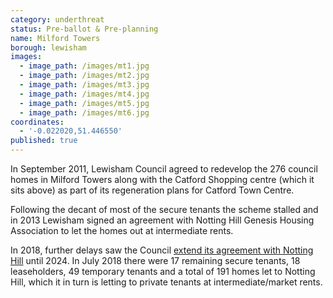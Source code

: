 ```yaml
---
category: underthreat
status: Pre-ballot & Pre-planning
name: Milford Towers 
borough: lewisham
images:
  - image_path: /images/mt1.jpg
  - image_path: /images/mt2.jpg
  - image_path: /images/mt3.jpg
  - image_path: /images/mt4.jpg
  - image_path: /images/mt5.jpg
  - image_path: /images/mt6.jpg
coordinates:
  - '-0.022020,51.446550'
published: true
---
```

In September 2011, Lewisham Council agreed to redevelop the 276 council homes in Milford Towers along with the Catford Shopping centre (which it sits above) as part of its regeneration plans for Catford Town Centre. 

Following the decant of most of the secure tenants the scheme stalled and in 2013 Lewisham signed an agreement with Notting Hill Genesis Housing Association to let the homes out at intermediate rents.

In 2018, further delays saw the Council [extend its agreement with Notting Hill](http://councilmeetings.lewisham.gov.uk/documents/s58205/Secretary%20of%20State%20Approval%20Milford%20Towers.pdf) until 2024. In July 2018 there were 17 remaining secure tenants, 18 leaseholders, 49 temporary tenants and a total of 191 homes let to Notting Hill, which it in turn is letting to private tenants at intermediate/market rents.
